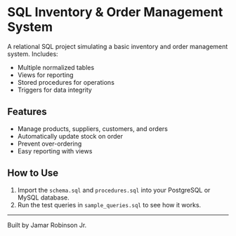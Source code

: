# SQL Inventory & Order Management System

A relational SQL project simulating a basic inventory and order management system. Includes:
- Multiple normalized tables
- Views for reporting
- Stored procedures for operations
- Triggers for data integrity

## Features

- Manage products, suppliers, customers, and orders
- Automatically update stock on order
- Prevent over-ordering
- Easy reporting with views

## How to Use

1. Import the `schema.sql` and `procedures.sql` into your PostgreSQL or MySQL database.
2. Run the test queries in `sample_queries.sql` to see how it works.

---

Built by Jamar Robinson Jr. 
